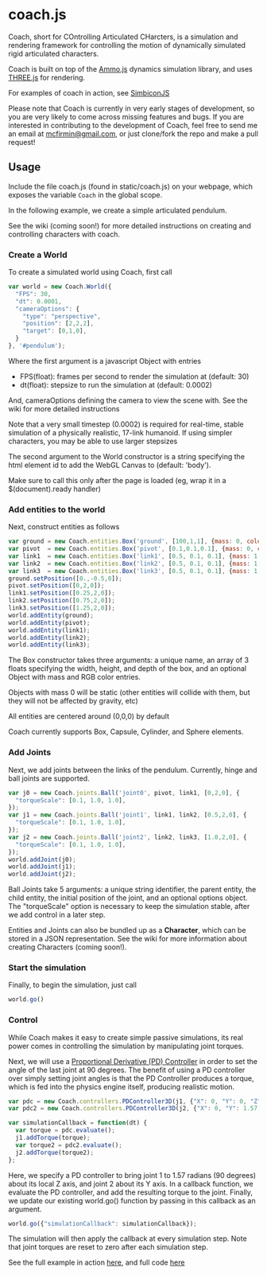 # coach.js
Coach, short for COntrolling Articulated CHarcters, is a simulation and rendering framework for controlling the motion of dynamically simulated rigid articulated characters.

Coach is built on top of the [Ammo.js](https://github.com/kripken/ammo.js/) dynamics simulation library, and uses [THREE.js](http://threejs.org/) for rendering.

For examples of coach in action, see [SimbiconJS](http://mfirmin.github.io/SimbiconJS)

Please note that Coach is currently in very early stages of development, so you are very likely to come across missing features and bugs. If you are interested in contributing to the development of Coach, feel free to send me an email at mcfirmin@gmail.com, or just clone/fork the repo and make a pull request!

## Usage

Include the file coach.js (found in static/coach.js) on your webpage, which exposes the variable ```Coach``` in the global scope.

In the following example, we create a simple articulated pendulum.

See the wiki (coming soon!) for more detailed instructions on creating and controlling characters with coach.

### Create a World

To create a simulated world using Coach, first call

```javascript
var world = new Coach.World({
  "FPS": 30, 
  "dt": 0.0001,
  "cameraOptions": {
    "type": "perspective",
    "position": [2,2,2],
    "target": [0,1,0],
  }
}, '#pendulum');
```
Where the first argument is a javascript Object with entries

- FPS(float): frames per second to render the simulation at (default: 30)
- dt(float):  stepsize to run the simulation at (default: 0.0002)

And, cameraOptions defining the camera to view the scene with. See the wiki for more detailed instructions

Note that a very small timestep (0.0002) is required for real-time, stable simulation of a physically realistic, 17-link humanoid. If using simpler characters, you may be able to use larger stepsizes

The second argument to the World constructor is a string specifying the html element id to add the WebGL Canvas to (default: 'body').

Make sure to call this only after the page is loaded (eg, wrap it in a $(document).ready handler)

### Add entities to the world

Next, construct entities as follows

```javascript
var ground = new Coach.entities.Box('ground', [100,1,1], {mass: 0, color: [100,100,100]});
var pivot  = new Coach.entities.Box('pivot', [0.1,0.1,0.1], {mass: 0, color: [255,0,0]});
var link1  = new Coach.entities.Box('link1', [0.5, 0.1, 0.1], {mass: 1, color: [0,255,0]});
var link2  = new Coach.entities.Box('link2', [0.5, 0.1, 0.1], {mass: 1, color: [0,0,255]});
var link3  = new Coach.entities.Box('link3', [0.5, 0.1, 0.1], {mass: 1, color: [0,255,255]});
ground.setPosition([0.,-0.5,0]);
pivot.setPosition([0,2,0]);
link1.setPosition([0.25,2,0]);
link2.setPosition([0.75,2,0]);
link3.setPosition([1.25,2,0]);
world.addEntity(ground);
world.addEntity(pivot);
world.addEntity(link1);
world.addEntity(link2);
world.addEntity(link3);
```
The Box constructor takes three arguments: a unique name, an array of 3 floats specifying the width, height, and depth of the box, and an optional Object with mass and RGB color entries. 

Objects with mass 0 will be static (other entities will collide with them, but they will not be affected by gravity, etc)

All entities are centered around (0,0,0) by default

Coach currently supports Box, Capsule, Cylinder, and Sphere elements.

### Add Joints

Next, we add joints between the links of the pendulum. Currently, hinge and ball joints are supported.

```javascript
var j0 = new Coach.joints.Ball('joint0', pivot, link1, [0,2,0], {
  "torqueScale": [0.1, 1.0, 1.0],
});
var j1 = new Coach.joints.Ball('joint1', link1, link2, [0.5,2,0], {
  "torqueScale": [0.1, 1.0, 1.0],
});
var j2 = new Coach.joints.Ball('joint2', link2, link3, [1.0,2,0], {
  "torqueScale": [0.1, 1.0, 1.0],
});
world.addJoint(j0);
world.addJoint(j1);
world.addJoint(j2);
```

Ball Joints take 5 arguments: a unique string identifier, the parent entity, the child entity, the initial position of the joint, and an optional options object. The "torqueScale" option is necessary to keep the simulation stable, after we add control in a later step.

Entities and Joints can also be bundled up as a __Character__, which can be stored in a JSON representation. See the wiki for more information about creating Characters (coming soon!).

### Start the simulation

Finally, to begin the simulation, just call

```javascript
world.go()
```

### Control

While Coach makes it easy to create simple passive simulations, its real power comes in controlling the simulation by manipulating joint torques.

Next, we will use a [Proportional Derivative (PD) Controller](https://en.wikipedia.org/wiki/PID_controller) in order to set the angle of the last joint at 90 degrees. The benefit of using a PD controller over simply setting joint angles is that the PD Controller produces a torque, which is fed into the physics engine itself, producing realistic motion.

```javascript
var pdc = new Coach.controllers.PDController3D(j1, {"X": 0, "Y": 0, "Z": 1.57});
var pdc2 = new Coach.controllers.PDController3D(j2, {"X": 0, "Y": 1.57, "Z": 0});

var simulationCallback = function(dt) {
  var torque = pdc.evaluate();
  j1.addTorque(torque);
  var torque2 = pdc2.evaluate();
  j2.addTorque(torque2);
};
```

Here, we specify a PD controller to bring joint 1 to 1.57 radians (90 degrees) about its local Z axis, and joint 2 about its Y axis. In a callback function, we evaluate the PD controller, and add the resulting torque to the joint. Finally, we update our existing world.go() function by passing in this callback as an argument. 

```javascript
world.go({"simulationCallback": simulationCallback});
```

The simulation will then apply the callback at every simulation step. Note that joint torques are reset to zero after each simulation step.

See the full example in action [here](http://mfirmin.github.io/coach.js/), and full code [here](https://github.com/mfirmin/coach.js/blob/gh-pages/index.html)
